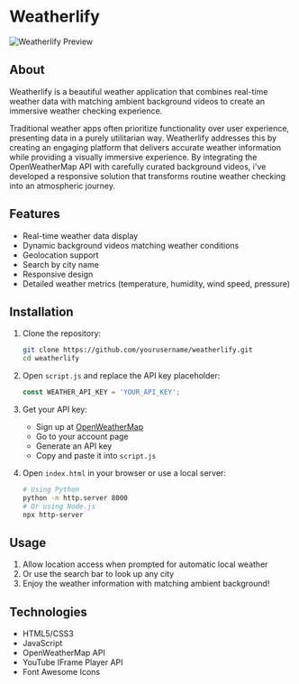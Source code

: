 # Weatherlify

![Weatherlify Preview](https://i.ibb.co/Ng5w2Qq8/image.png)

## About

Weatherlify is a beautiful weather application that combines real-time weather data with matching ambient background videos to create an immersive weather checking experience.

Traditional weather apps often prioritize functionality over user experience, presenting data in a purely utilitarian way. Weatherlify addresses this by creating an engaging platform that delivers accurate weather information while providing a visually immersive experience. By integrating the OpenWeatherMap API with carefully curated background videos, i've developed a responsive solution that transforms routine weather checking into an atmospheric journey.

## Features

- Real-time weather data display
- Dynamic background videos matching weather conditions
- Geolocation support
- Search by city name
- Responsive design
- Detailed weather metrics (temperature, humidity, wind speed, pressure)

## Installation

1. Clone the repository:
   ```bash
   git clone https://github.com/yourusername/weatherlify.git
   cd weatherlify
   ```

2. Open `script.js` and replace the API key placeholder:
   ```javascript
   const WEATHER_API_KEY = 'YOUR_API_KEY';
   ```

3. Get your API key:
   - Sign up at [OpenWeatherMap](https://openweathermap.org/)
   - Go to your account page
   - Generate an API key
   - Copy and paste it into `script.js`

4. Open `index.html` in your browser or use a local server:
   ```bash
   # Using Python
   python -m http.server 8000
   # Or using Node.js
   npx http-server
   ```

## Usage

1. Allow location access when prompted for automatic local weather
2. Or use the search bar to look up any city
3. Enjoy the weather information with matching ambient background!

## Technologies

- HTML5/CSS3
- JavaScript
- OpenWeatherMap API
- YouTube IFrame Player API
- Font Awesome Icons